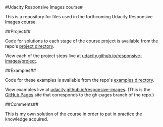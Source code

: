 #Udacity Responsive Images course#

This is a repository for files used in the forthcoming Udacity Responsive Images course.

##Project##

Code for solutions to each stage of the course project is available from the repo's [project directory](https://github.com/udacity/responsive-images/tree/master/project).

View each of the project steps live at [udacity.github.io/responsive-images/project](http://udacity.github.io/responsive-images/project).

##Examples##

Code for these examples is available from the repo's [examples directory](https://github.com/udacity/responsive-images/tree/master/examples).

View examples live at [udacity.github.io/responsive-images](http://udacity.github.io/responsive-images/). (This is the [GitHub Pages](https://pages.github.com) site that corresponds to the gh-pages branch of the repo.)

##Comments##

This is my own solution of the course in order to put in practice the knowledge acquired.